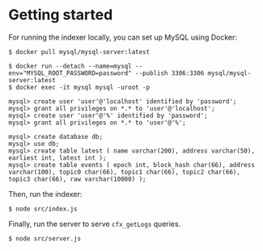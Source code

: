 # Getting started

For running the indexer locally, you can set up MySQL using Docker:

```
$ docker pull mysql/mysql-server:latest

$ docker run --detach --name=mysql --env="MYSQL_ROOT_PASSWORD=password" --publish 3306:3306 mysql/mysql-server:latest
$ docker exec -it mysql mysql -uroot -p

mysql> create user 'user'@'localhost' identified by 'password';
mysql> grant all privileges on *.* to 'user'@'localhost';
mysql> create user 'user'@'%' identified by 'password';
mysql> grant all privileges on *.* to 'user'@'%';

mysql> create database db;
mysql> use db;
mysql> create table latest ( name varchar(200), address varchar(50), earliest int, latest int );
mysql> create table events ( epoch int, block_hash char(66), address varchar(100), topic0 char(66), topic1 char(66), topic2 char(66), topic3 char(66), raw varchar(10000) );
```

Then, run the indexer:

```
$ node src/index.js
```

Finally, run the server to serve `cfx_getLogs` queries.

```
$ node src/server.js
```